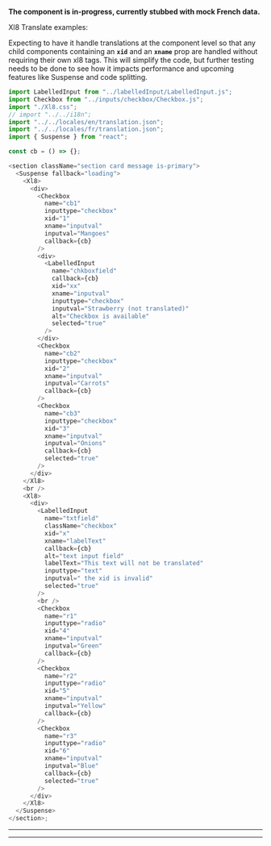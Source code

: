 **The component is in-progress, currently stubbed with mock French data.**

Xl8 Translate examples:

Expecting to have it handle translations at the component level so that any child components containing an **`xid`** and an **`xname`** prop are handled without requiring their own xl8 tags. This will simplify the code, but further testing needs to be done to see how it impacts performance and upcoming features like Suspense and code splitting.

```js
import LabelledInput from "../labelledInput/LabelledInput.js";
import Checkbox from "../inputs/checkbox/Checkbox.js";
import "./Xl8.css";
// import "../../i18n";
import "../../locales/en/translation.json";
import "../../locales/fr/translation.json";
import { Suspense } from "react";

const cb = () => {};

<section className="section card message is-primary">
  <Suspense fallback="loading">
    <Xl8>
      <div>
        <Checkbox
          name="cb1"
          inputtype="checkbox"
          xid="1"
          xname="inputval"
          inputval="Mangoes"
          callback={cb}
        />
        <div>
          <LabelledInput
            name="chkboxfield"
            callback={cb}
            xid="xx"
            xname="inputval"
            inputtype="checkbox"
            inputval="Strawberry (not translated)"
            alt="Checkbox is available"
            selected="true"
          />
        </div>
        <Checkbox
          name="cb2"
          inputtype="checkbox"
          xid="2"
          xname="inputval"
          inputval="Carrots"
          callback={cb}
        />
        <Checkbox
          name="cb3"
          inputtype="checkbox"
          xid="3"
          xname="inputval"
          inputval="Onions"
          callback={cb}
          selected="true"
        />
      </div>
    </Xl8>
    <br />
    <Xl8>
      <div>
        <LabelledInput
          name="txtfield"
          className="checkbox"
          xid="x"
          xname="labelText"
          callback={cb}
          alt="text input field"
          labelText="This text will not be translated"
          inputtype="text"
          inputval=" the xid is invalid"
          selected="true"
        />
        <br />
        <Checkbox
          name="r1"
          inputtype="radio"
          xid="4"
          xname="inputval"
          inputval="Green"
          callback={cb}
        />
        <Checkbox
          name="r2"
          inputtype="radio"
          xid="5"
          xname="inputval"
          inputval="Yellow"
          callback={cb}
        />
        <Checkbox
          name="r3"
          inputtype="radio"
          xid="6"
          xname="inputval"
          inputval="Blue"
          callback={cb}
          selected="true"
        />
      </div>
    </Xl8>
  </Suspense>
</section>;
```

---

---
